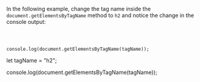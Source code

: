 In the following example,
change the tag name inside the
`document.getElementsByTagName`
method to `h2`
and
notice the change in the console output:

<codeblock language="javascript" type="exercise" testMode="fixedInput">
<code>
<panel language="html" hidden="true">
<div>
  <h1>All about Dogs</h1>
  <h2>Dogs are an interesting species</h2>
  <p>
    Today, some dogs are used as pets, others are used to help humans do their work. They are a popular pet because they are usually playful, friendly, loyal and listen to humans. (Credit: Wikipedia)
  </p>
</div>
</panel>
<panel language="css" hidden="true">
div {
  text-align: center;
}

img {
  width: 15rem;
}

p {
  text-align: left;
}

.details {
  display: flex;
  justify-content: center;
  align-items: flex-start;
  gap: 1rem;
}
</panel>
<panel language="javascript">
let tagName = "p";

console.log(document.getElementsByTagName(tagName));
</panel>
</code>

<solution>
let tagName = "h2";

console.log(document.getElementsByTagName(tagName));
</solution>
</codeblock>
